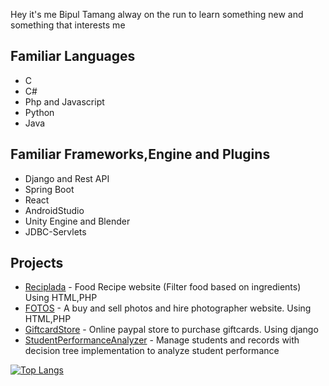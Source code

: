 Hey it's me Bipul Tamang alway on the run to learn something new and something that interests me


## Familiar Languages

 - C
 - C#
 - Php and Javascript
 - Python
 - Java

## Familiar Frameworks,Engine and Plugins

 - Django and Rest API
 - Spring Boot
 - React
 - AndroidStudio
 - Unity Engine and Blender
 - JDBC-Servlets


## Projects

 - [Reciplada](https://github.com/Bipul6129/recipladafinal) - Food Recipe website (Filter food based on ingredients) Using HTML,PHP  
 - [FOTOS](https://github.com/Bipul6129/FOTOS) - A buy and sell photos and hire photographer website. Using HTML,PHP
 - [GiftcardStore](https://github.com/Bipul6129/MIS-project-giftcardstore-django-) - Online paypal store to purchase giftcards. Using django
 - [StudentPerformanceAnalyzer](https://github.com/Bipul6129/StudentPerformanceAnalyser_WebServlet_ML) - Manage students and records with decision tree implementation to analyze student performance


[![Top Langs](https://github-readme-stats.vercel.app/api/top-langs/?username=Bipul6129&hide_progress=true)](https://github.com/Bipul6129?tab=repositories)
